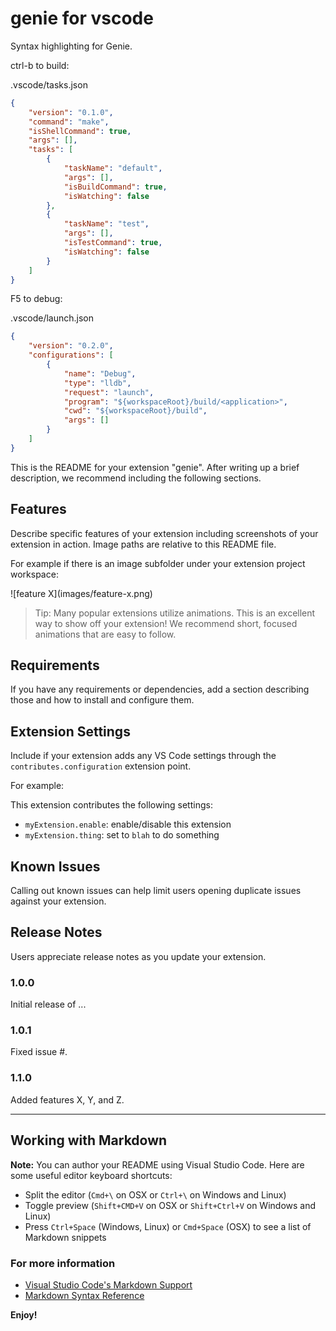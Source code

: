 # genie for vscode


Syntax highlighting for Genie.


ctrl-b to build:

.vscode/tasks.json
```json
{
    "version": "0.1.0",
    "command": "make",
    "isShellCommand": true,
    "args": [],
    "tasks": [
        {
            "taskName": "default",
            "args": [],
            "isBuildCommand": true,
            "isWatching": false
        },
        {
            "taskName": "test",
            "args": [],
            "isTestCommand": true,
            "isWatching": false
        }
    ]
}
```

F5 to debug:

.vscode/launch.json
```json
{
    "version": "0.2.0",
    "configurations": [
        {
            "name": "Debug",
            "type": "lldb",
            "request": "launch",
            "program": "${workspaceRoot}/build/<application>",
            "cwd": "${workspaceRoot}/build",
            "args": []
        }
    ]
}
```
This is the README for your extension "genie". After writing up a brief description, we recommend including the following sections.

## Features

Describe specific features of your extension including screenshots of your extension in action. Image paths are relative to this README file.

For example if there is an image subfolder under your extension project workspace:

\!\[feature X\]\(images/feature-x.png\)

> Tip: Many popular extensions utilize animations. This is an excellent way to show off your extension! We recommend short, focused animations that are easy to follow.

## Requirements

If you have any requirements or dependencies, add a section describing those and how to install and configure them.

## Extension Settings

Include if your extension adds any VS Code settings through the `contributes.configuration` extension point.

For example:

This extension contributes the following settings:

* `myExtension.enable`: enable/disable this extension
* `myExtension.thing`: set to `blah` to do something

## Known Issues

Calling out known issues can help limit users opening duplicate issues against your extension.

## Release Notes

Users appreciate release notes as you update your extension.

### 1.0.0

Initial release of ...

### 1.0.1

Fixed issue #.

### 1.1.0

Added features X, Y, and Z.

-----------------------------------------------------------------------------------------------------------

## Working with Markdown

**Note:** You can author your README using Visual Studio Code.  Here are some useful editor keyboard shortcuts:

* Split the editor (`Cmd+\` on OSX or `Ctrl+\` on Windows and Linux)
* Toggle preview (`Shift+CMD+V` on OSX or `Shift+Ctrl+V` on Windows and Linux)
* Press `Ctrl+Space` (Windows, Linux) or `Cmd+Space` (OSX) to see a list of Markdown snippets

### For more information

* [Visual Studio Code's Markdown Support](http://code.visualstudio.com/docs/languages/markdown)
* [Markdown Syntax Reference](https://help.github.com/articles/markdown-basics/)

**Enjoy!**
